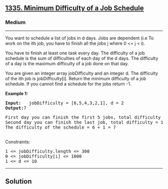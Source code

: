 
<h2><a href="https://leetcode.com/problems/minimum-difficulty-of-a-job-schedule/description/">1335. Minimum Difficulty of a Job Schedule</a></h2>
<h3>Medium</h3>
<hr>
<div><p>
You want to schedule a list of jobs in d days. Jobs are dependent (i.e To work on the ith job, you have to finish all the jobs j where 0 <= j < i).

You have to finish at least one task every day. The difficulty of a job schedule is the sum of difficulties of each day of the d days. The difficulty of a day is the maximum difficulty of a job done on that day.

You are given an integer array jobDifficulty and an integer d. The difficulty of the ith job is jobDifficulty[i].
Return the minimum difficulty of a job schedule. If you cannot find a schedule for the jobs return -1.
  </p>


<p><strong>Example 1:</strong></p>
<pre><strong>Input:</strong>   jobDifficulty = [6,5,4,3,2,1], d = 2
<strong>Output:</strong>7
</pre>
<pre>
First day you can finish the first 5 jobs, total difficulty = 6.
Second day you can finish the last job, total difficulty = 1.
The difficulty of the schedule = 6 + 1 = 7
  </pre>

 

Constraints:
<pre>
1 <= jobDifficulty.length <= 300
0 <= jobDifficulty[i] <= 1000
1 <= d <= 10
</pre>
<hr>
 
 <h2><strong><b>Solution</b></strong></h2>
 <br>
 <pre>
          
 </pre>

